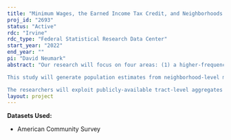 ```yaml
---
title: "Minimum Wages, the Earned Income Tax Credit, and Neighborhoods: New Research"
proj_id: "2693"
status: "Active"
rdc: "Irvine"
rdc_type: "Federal Statistical Research Data Center"
start_year: "2022"
end_year: ""
pi: "David Neumark"
abstract: "Our research will focus on four areas: (1) a higher-frequency (annual) look at more recent data , especially in light of recent variation in programs of interest to the research; (2) adding analysis of the earned income tax credit (EITC) in addition to the minimum wage; (3) analysis of the many local minimum wages adopted in recent years (see, e.g., Neumark and Yen, 2020); and (4) differentiating effects at the tract level based on the surrounding geography (e.g., are effects different in low-income/low-socioeconomic status (SES) tracts that are near high-income/high-SES tracts vs. low-income/low-SES tracts in a large area of other low-income tracts). We will use American Community Survey (ACS) data (2005-2019, and through 2027 as new data become available during the course of the project).

This study will generate population estimates from neighborhood-level models of employment outcomes. These estimates, based on underlying microdata aggregated to the Census tract-level, will increase the Bureau's understanding of the quality of the data contained in the ACS. The estimates produced will not be released into the public domain, but will instead be used in models that examine neighborhood-level employment and poverty status following changes in the minimum wage and the EITC. The research will focus on whether any resulting changes in employment status disproportionally affect socioeconomically disadvantaged neighborhoods, either in isolation or when compared to population estimates that are grouped into spatially larger levels of geography. These estimates, constructed from models with Census tract as the unit of observation, will also demonstrate how alternatively aggregated microdata can be used to increase the utility of Census Bureau data for analyzing demographic, economic, and social conditions.

The researchers will exploit publicly-available tract-level aggregates and create their own (non-comparable) aggregates using confidential data. The investigators will generate a panel dataset across spatially and temporally harmonized Census tracts that will allow them to examine local-level outcomes as a function of minimum wage increases. Utilizing microdata from the ACS, the researchers will estimate a model of tract-level employment and employment/income-related outcomes as a function of tract-level labor market features as well as other factors."
layout: project
---
```


**Datasets Used:**

  - American Community Survey 

